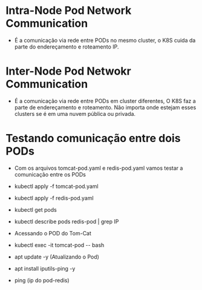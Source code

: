 # Intra-Node Pod Network Communication
  - É a comunicação via rede entre PODs no mesmo cluster, o K8S cuida da parte do endereçamento e roteamento IP.

# Inter-Node Pod Netwokr Communication
  - É a comunicação via rede entre PODs em cluster diferentes, O K8S faz a parte de endereçamento e roteamento. Não importa onde estejam esses clusters se é em uma nuvem pública ou privada.

# Testando comunicação entre dois PODs
  - Com os arquivos tomcat-pod.yaml e redis-pod.yaml vamos testar a comunicação entre os PODs

  - kubectl apply -f tomcat-pod.yaml
  - kubectl apply -f redis-pod.yaml
  - kubectl get pods
  - kubectl describe pods redis-pod | grep IP

  - Acessando o POD do Tom-Cat 
  - kubectl exec -it tomcat-pod -- bash
  - apt update -y (Atualizando o Pod)
  - apt install iputils-ping -y 
  - ping (ip do pod-redis)
  